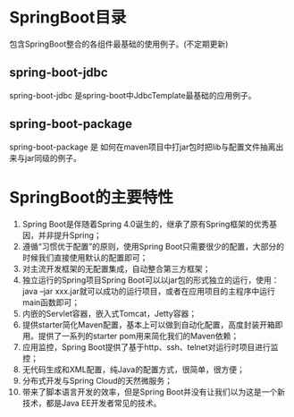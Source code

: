 # SpringBoot目录

包含SpringBoot整合的各组件最基础的使用例子。(不定期更新)

## spring-boot-jdbc 

spring-boot-jdbc 是spring-boot中JdbcTemplate最基础的应用例子。

## spring-boot-package

spring-boot-package 是 如何在maven项目中打jar包时把lib与配置文件抽离出来与jar同级的例子。




# SpringBoot的主要特性

1. Spring Boot是伴随着Spring 4.0诞生的，继承了原有Spring框架的优秀基因，并非提升Spring；
2. 遵循“习惯优于配置”的原则，使用Spring Boot只需要很少的配置，大部分的时候我们直接使用默认的配置即可；
3.	对主流开发框架的无配置集成，自动整合第三方框架；
4.	独立运行的Spring项目Spring Boot可以以jar包的形式独立的运行，使用：java –jar xxx.jar就可以成功的运行项目，或者在应用项目的主程序中运行main函数即可；
5.	内嵌的Servlet容器，嵌入式Tomcat，Jetty容器；
6.	提供starter简化Maven配置，基本上可以做到自动化配置，高度封装开箱即用。提供了一系列的starter pom用来简化我们的Maven依赖；
7.	应用监控，Spring Boot提供了基于http、ssh、telnet对运行时项目进行监控；
8.	无代码生成和XML配置，纯Java的配置方式，很简单，很方便；
9.	分布式开发与Spring Cloud的天然微服务；
10.	带来了脚本语言开发的效率，但是Spring Boot并没有让我们以为这是一个新技术，都是Java EE开发者常见的技术。







